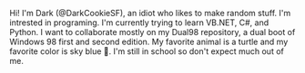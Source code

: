 Hi! I'm Dark (@DarkCookieSF), an idiot who likes to make random stuff. I'm intrested in programing. I'm currently trying to learn VB.NET, C#, and Python. I want to collaborate mostly on my Dual98 repository, a dual boot of Windows 98 first and second edition. My favorite animal is a turtle and my favorite color is sky blue 🔵. I'm still in school so don't expect much out of me.
